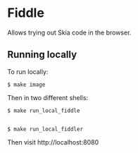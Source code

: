Fiddle
======

Allows trying out Skia code in the browser.

Running locally
---------------

To run locally:

    $ make image

Then in two different shells:

    $ make run_local_fiddle


    $ make run_local_fiddler

Then visit http://localhost:8080
